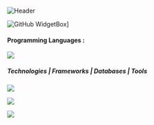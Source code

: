 

![Header](https://user-images.githubusercontent.com/63893110/200409903-2ec0df58-5132-45d6-a4eb-6de7ad30f593.png)

![GitHub WidgetBox](https://github-widgetbox.vercel.app/api/profile?username=PSYCHOSIDX&data=followers,repositories,stars,commits)]

#### Programming Languages :
<p align="">
  <a href="https://skillicons.dev">
    <img src="https://skillicons.dev/icons?i=c,cpp,cs,python,java,javascript,ts,php,gherkin" />
  </a>
</p>

#####  Technologies    |   Frameworks   |   Databases   |   Tools 
<p align="">
  <a href="https://skillicons.dev">
    <img src="https://skillicons.dev/icons?i=react,git,github,express,gcp,html,nodejs,netlify,nginx,nextjs,redux,sass,tailwind,bootstrap,css,materialui" />
  </a>
</p>

<p align="">
  <a href="https://skillicons.dev">
    <img src="https://skillicons.dev/icons?i=firebase,sqlite,mysql,mongodb,postgres,supabase" />
  </a>
</p>

<p align="">
  <a href="https://skillicons.dev">
    <img src="https://skillicons.dev/icons?i=vscode,github,selenium,eclipse,visualstudio,powershell,figma,stackoverflow" />
  </a>
</p>

